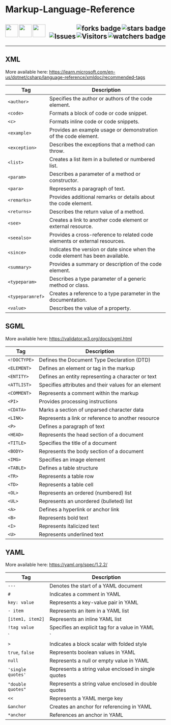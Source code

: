 # Markup-Language-Reference

<!-- Header Start -->
  <a href = "https://learn.microsoft.com/en-us/dotnet/csharp/language-reference/xmldoc/recommended-tags"> <img align="left" height="40" img width="40" src="https://cdn.simpleicons.org/xaml"> </a>
  <a href = "https://validator.w3.org/docs/sgml.html"> <img align="left" height="40" img width="40" src="https://cdn.simpleicons.org/symphony"> </a>
  <a href = "https://yaml.org/spec/1.2.2/"> <img align="left" height="40" img width="40" src="https://cdn.simpleicons.org/yaml"> </a>
  <img align="right" alt="stars badge"  src="https://img.shields.io/github/stars/jdsherbert/XML-Tags-Reference"/>
  <img align="right" alt="forks badge"  src="https://img.shields.io/github/forks/jdsherbert/XML-Tags-Reference?label=Fork"/>
  <img align="right" alt="watchers badge"  src="https://img.shields.io/github/watchers/jdsherbert/XML-Tags-Reference"/>
  <img align="right" alt="Visitors"     src="https://visitor-badge.glitch.me/badge?page_id=github.com/jdsherbert/XML-Tags-Reference"/>
  <img align="right" alt="Issues"       src="https://img.shields.io/github/issues/jdsherbert/XML-Tags-Reference"/>
  <br></br>
  -----------------------------------------------------------------------
  

  
  
  -----------------------------------------------------------------------

## XML 

More available here: 
https://learn.microsoft.com/en-us/dotnet/csharp/language-reference/xmldoc/recommended-tags


| Tag             | Description                                                                  |
|-----------------|------------------------------------------------------------------------------|
| `<author>`      | Specifies the author or authors of the code element.                         |
| `<code>`        | Formats a block of code or code snippet.                                     |
| `<c>`           | Formats inline code or code snippets.                                        |
| `<example>`     | Provides an example usage or demonstration of the code element.              |
| `<exception>`   | Describes the exceptions that a method can throw.                            |
| `<list>`        | Creates a list item in a bulleted or numbered list.                          |
| `<param>`       | Describes a parameter of a method or constructor.                            |
| `<para>`        | Represents a paragraph of text.                                              |
| `<remarks>`     | Provides additional remarks or details about the code element.               |
| `<returns>`     | Describes the return value of a method.                                      |
| `<see>`         | Creates a link to another code element or external resource.                 |
| `<seealso>`     | Provides a cross-reference to related code elements or external resources.   |
| `<since>`       | Indicates the version or date since when the code element has been available.|
| `<summary>`     | Provides a summary or description of the code element.                       |
| `<typeparam>`   | Describes a type parameter of a generic method or class.                     |
| `<typeparamref>`| Creates a reference to a type parameter in the documentation.                |
| `<value>`       | Describes the value of a property.                                           |

## SGML

More available here: 
https://validator.w3.org/docs/sgml.html

| Tag        | Description                                   |
|------------|-----------------------------------------------|
| `<!DOCTYPE>` | Defines the Document Type Declaration (DTD)    |
| `<ELEMENT>` | Defines an element or tag in the markup        |
| `<ENTITY>`  | Defines an entity representing a character or text |
| `<ATTLIST>` | Specifies attributes and their values for an element |
| `<COMMENT>` | Represents a comment within the markup         |
| `<PI>`     | Provides processing instructions               |
| `<CDATA>`  | Marks a section of unparsed character data      |
| `<LINK>`   | Represents a link or reference to another resource |
| `<P>`      | Defines a paragraph of text                    |
| `<HEAD>`   | Represents the head section of a document      |
| `<TITLE>`  | Specifies the title of a document              |
| `<BODY>`   | Represents the body section of a document      |
| `<IMG>`    | Specifies an image element                     |
| `<TABLE>`  | Defines a table structure                      |
| `<TR>`     | Represents a table row                         |
| `<TD>`     | Represents a table cell                        |
| `<OL>`     | Represents an ordered (numbered) list          |
| `<UL>`     | Represents an unordered (bulleted) list        |
| `<A>`      | Defines a hyperlink or anchor link             |
| `<B>`      | Represents bold text                           |
| `<I>`      | Represents italicized text                     |
| `<U>`      | Represents underlined text                     |

## YAML

More available here:
https://yaml.org/spec/1.2.2/

| Tag                | Description                                             |
|--------------------|---------------------------------------------------------|
| `---`              | Denotes the start of a YAML document                     |
| `#`                | Indicates a comment in YAML                             |
| `key: value`       | Represents a key-value pair in YAML                      |
| `- item`           | Represents an item in a YAML list                        |
| `[item1, item2]`   | Represents an inline YAML list                           |
| `!tag value`       | Specifies an explicit tag for a value in YAML            |
| `|`                | Indicates a block scalar with literal style              |
| `>`                | Indicates a block scalar with folded style               |
| `true`, `false`    | Represents boolean values in YAML                        |
| `null`             | Represents a null or empty value in YAML                 |
| `'single quotes'`  | Represents a string value enclosed in single quotes       |
| `"double quotes"`  | Represents a string value enclosed in double quotes       |
| `<<`               | Represents a YAML merge key                              |
| `&anchor`          | Creates an anchor for referencing in YAML                |
| `*anchor`          | References an anchor in YAML          
